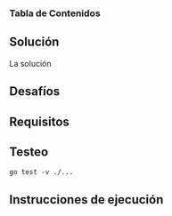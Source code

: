 ### Tabla de Contenidos

## Solución

La solución 

## Desafíos

## Requisitos

## Testeo

```
go test -v ./...
```

## Instrucciones de ejecución

